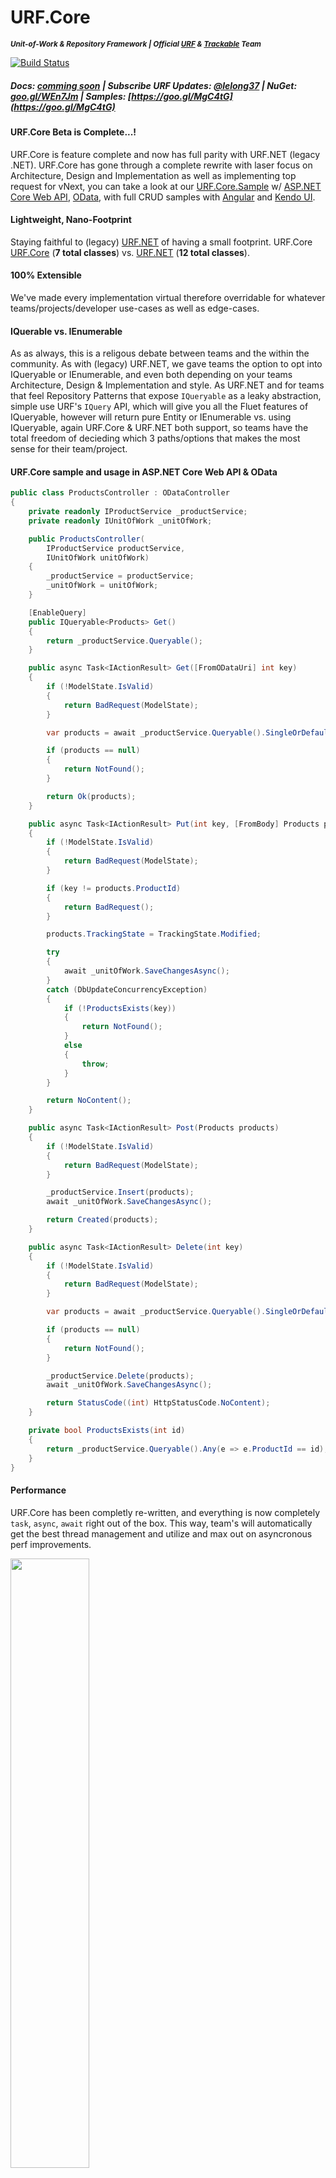 # URF.Core #
**_<sup>Unit-of-Work & Repository Framework | Official [URF](https://github.com/urfnet) & [Trackable](https://github.com/TrackableEntities) Team</sup>_**

[![Build Status](https://travis-ci.org/urfnet/URF.Core.svg?branch=master)](https://travis-ci.org/urfnet/URF.Core)
##### Docs: [comming soon](https://goo.gl/6zh9zp) | Subscribe URF Updates: [@lelong37](http://twitter.com/lelong37) | NuGet: [goo.gl/WEn7Jm](https://goo.gl/WEn7Jm) | Samples: [https://goo.gl/MgC4tG](https://goo.gl/MgC4tG) ####

#### URF.Core Beta is Complete...!
URF.Core is feature complete and now has full parity with URF.NET (legacy .NET). URF.Core has gone through a complete rewrite with laser focus on Architecture, Design and Implementation as well as implementing top request for vNext, you can take a look at our [URF.Core.Sample](https://github.com/urfnet/URF.Core.Sample) w/ [ASP.NET Core Web API](https://github.com/aspnet/Home), [OData](https://github.com/OData/WebApi), with full CRUD samples with [Angular](https://angular.io/) and [Kendo UI](https://www.telerik.com/kendo-angular-ui/components/).

#### Lightweight, Nano-Footprint
Staying faithful to (legacy) [URF.NET](https://github.com/urfnet/URF.NET) of having a small footprint. URF.Core [URF.Core](https://github.com/urfnet/URF.Core) (**7 total classes**) vs. [URF.NET](https://github.com/urfnet/URF.NET) (**12 total classes**).

#### 100% Extensible
 We've made every implementation virtual therefore overridable for whatever teams/projects/developer use-cases as well as edge-cases.

#### IQuerable vs. IEnumerable
As as always, this is a religous debate between teams and the within the community. As with (legacy) URF.NET, we gave teams the option to opt into IQueryable or IEnumerable, and even both depending on your teams Architecture, Design & Implementation and style. As URF.NET and for teams that feel Repository Patterns that expose `IQueryable` as a leaky  abstraction, simple use URF's `IQuery` API, which will give you all the Fluet features of IQueryable, however will return pure Entity or IEnumerable<TEntity> vs. using IQueryable, again URF.Core & URF.NET both support, so teams have the total freedom of decieding which 3 paths/options that makes the most sense for their team/project.

#### URF.Core sample and usage in ASP.NET Core Web API & OData
```csharp
public class ProductsController : ODataController
{
    private readonly IProductService _productService;
    private readonly IUnitOfWork _unitOfWork;

    public ProductsController(
        IProductService productService,
        IUnitOfWork unitOfWork)
    {
        _productService = productService;
        _unitOfWork = unitOfWork;
    }

    [EnableQuery]
    public IQueryable<Products> Get()
    {
        return _productService.Queryable();
    }

    public async Task<IActionResult> Get([FromODataUri] int key)
    {
        if (!ModelState.IsValid)
        {
            return BadRequest(ModelState);
        }

        var products = await _productService.Queryable().SingleOrDefaultAsync(m => m.ProductId == key);

        if (products == null)
        {
            return NotFound();
        }

        return Ok(products);
    }

    public async Task<IActionResult> Put(int key, [FromBody] Products products)
    {
        if (!ModelState.IsValid)
        {
            return BadRequest(ModelState);
        }

        if (key != products.ProductId)
        {
            return BadRequest();
        }

        products.TrackingState = TrackingState.Modified;

        try
        {
            await _unitOfWork.SaveChangesAsync();
        }
        catch (DbUpdateConcurrencyException)
        {
            if (!ProductsExists(key))
            {
                return NotFound();
            }
            else
            {
                throw;
            }
        }

        return NoContent();
    }

    public async Task<IActionResult> Post(Products products)
    {
        if (!ModelState.IsValid)
        {
            return BadRequest(ModelState);
        }

        _productService.Insert(products);
        await _unitOfWork.SaveChangesAsync();

        return Created(products);
    }

    public async Task<IActionResult> Delete(int key)
    {
        if (!ModelState.IsValid)
        {
            return BadRequest(ModelState);
        }

        var products = await _productService.Queryable().SingleOrDefaultAsync(m => m.ProductId == key);

        if (products == null)
        {
            return NotFound();
        }

        _productService.Delete(products);
        await _unitOfWork.SaveChangesAsync();

        return StatusCode((int) HttpStatusCode.NoContent);
    }

    private bool ProductsExists(int id)
    {
        return _productService.Queryable().Any(e => e.ProductId == id);
    }
}
```
#### Performance
URF.Core has been completly re-written, and everything is now completely `task`, `async`, `await` right out of the box. This way, team's will automatically get the best thread management and utilize and max out on asyncronous perf improvements.

<img src='https://user-images.githubusercontent.com/2836367/36233036-c501125a-11a9-11e8-972f-8c673534760a.png' width="50%" />
